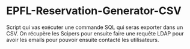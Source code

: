 # EPFL-Reservation-Generator-CSV
Script qui vas exécuter une commande SQL qui seras exporter dans un CSV. On récupère les Scipers pour ensuite faire une requête LDAP pour avoir les emails pour pouvoir ensuite contacté les utilisateurs.
